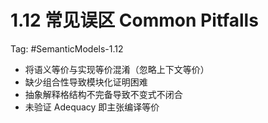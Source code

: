 # 1.12 常见误区 Common Pitfalls

Tag: #SemanticModels-1.12

- 将语义等价与实现等价混淆（忽略上下文等价）
- 缺少组合性导致模块化证明困难
- 抽象解释格结构不完备导致不变式不闭合
- 未验证 Adequacy 即主张编译等价
